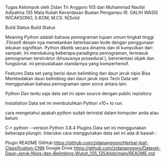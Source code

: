 Tugas Kelompok oleh Zidan Tri Anggoro 105 dan Muhammad Naufal Adiyatma 135 Mata Kuliah Kecerdasan Buatan Pengampu IR. GALIH WASIS WICAKSONO, S.KOM, M.CS.
N|Solid

Build Status Build Status

Meaning
Python adalah bahasa pemograman tujuan umum tingkat tinggi .Filosofi desain nya menekankan keterbacaan kode dengan penggunaan lekukan signifikan. Python diketik secara dinamis dan di kumpulkan dari sampah. Ini mendukung beberapa paradigma pemograman, termasuk pemograman terstruktur (khususnya prosedural ), berorientasi objek dan fungsional. ini perpustakaan standarnya yang komperhensif.

Features
Data set yang berisi daun belimbing dan daun jeruk nipis
Bisa Membedakan daun belimbing dan daun jaruk nipis
Tech
Data set menggunakan bahasa pemograman open sorce antara lain:

Python
Dan tentu saja data set ini open source dengan public repisitory

Installation
Data set ini membutuhkan Python v10+ to run.

cara mengetahui apakah python sudah terinstal dalam komputer anda atau belum

C:\> python --version
Python 3.8.4
Plugins
Data set ini menggunakan beberapa plungin. Interuksi cara menggunakan data set ini ada di bawah :

Plugin	README
GitHub	https://github.com/zidananggoro/Herbal-leaf-Classification-CNN
Google Drive	https://github.com/zidananggoro/Dataset-Daun-Jeruk-Nipis-dan-Belimbing-Wuluh_105_135/blob/main/README.md
